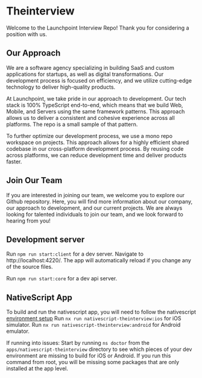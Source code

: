 # Theinterview

Welcome to the Launchpoint Interview Repo! Thank you for considering a position with us.

## Our Approach

We are a software agency specializing in building SaaS and custom applications for startups, as well as digital transformations. Our development process is focused on efficiency, and we utilize cutting-edge technology to deliver high-quality products.

At Launchpoint, we take pride in our approach to development. Our tech stack is 100% TypeScript end-to-end, which means that we build Web, Mobile, and Servers using the same framework patterns. This approach allows us to deliver a consistent and cohesive experience across all platforms. The repo is a small sample of that pattern.

To further optimize our development process, we use a mono repo workspace on projects. This approach allows for a highly efficient shared codebase in our cross-platform development process. By reusing code across platforms, we can reduce development time and deliver products faster.

## Join Our Team

If you are interested in joining our team, we welcome you to explore our Github repository. Here, you will find more information about our company, our approach to development, and our current projects. We are always looking for talented individuals to join our team, and we look forward to hearing from you!

## Development server

Run `npm run start:client` for a dev server. Navigate to http://localhost:4220/. The app will automatically reload if you change any of the source files.

Run `npm run start:core` for a dev api server.

## NativeScript App

To build and run the nativescript app, you will need to follow the nativescript [environment setup](https://docs.nativescript.org/environment-setup.html)
Run `nx run nativescript-theinterview:ios` for iOS simulator.
Run `nx run nativescript-theinterview:android` for Android emulator.

If running into issues:
Start by running `ns doctor` from the `apps/nativescript-theinterview` directory to see which pieces of your dev environment are missing to build for iOS or Android. If you run this command from root, you will be missing some packages that are only installed at the app level.
